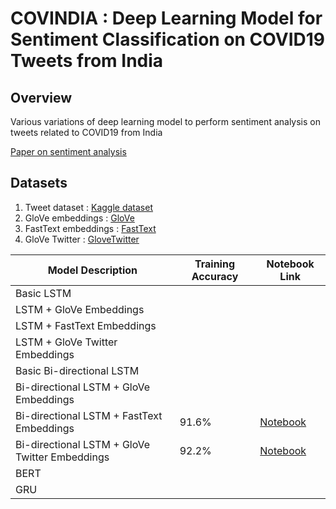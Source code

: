 # COVINDIA : Deep Learning Model for Sentiment Classification on COVID19 Tweets from India

## Overview
Various variations of deep learning model to perform sentiment analysis on tweets related to COVID19 from India

[Paper on sentiment analysis](https://ieeexplore.ieee.org/abstract/document/9207881)

## Datasets
1. Tweet dataset : [Kaggle dataset](https://www.kaggle.com/surajkum1198/twitterdata)
2. GloVe embeddings : [GloVe](https://www.kaggle.com/rtatman/glove-global-vectors-for-word-representation)
3. FastText embeddings : [FastText](https://www.kaggle.com/vsmolyakov/fasttext)
4. GloVe Twitter : [GloveTwitter](https://www.kaggle.com/bertcarremans/glovetwitter27b100dtxt)


| Model Description                              | Training Accuracy | Notebook Link                                                                                                                       |
|------------------------------------------------|-------------------|-------------------------------------------------------------------------------------------------------------------------------------|
| Basic LSTM                                     |                   |                                                                                                                                     |
| LSTM + GloVe Embeddings                        |                   |                                                                                                                                     |
| LSTM + FastText Embeddings                     |                   |                                                                                                                                     |
| LSTM + GloVe Twitter Embeddings                |                   |                                                                                                                                     |
| Basic Bi-directional LSTM                      |                   |                                                                                                                                     |
| Bi-directional LSTM + GloVe Embeddings         |                   |                                                                                                                                     |
| Bi-directional LSTM + FastText Embeddings      | 91.6%             | [Notebook](https://github.com/purvasingh96/Sentiment-Analysis-via-Deep-Learning-Model/blob/main/covindia-bilstm-fasttext.ipynb)     |
| Bi-directional LSTM + GloVe Twitter Embeddings | 92.2%             | [Notebook](https://github.com/purvasingh96/Sentiment-Analysis-via-Deep-Learning-Model/blob/main/covindia-bilstm-glovetwitter.ipynb) |
| BERT                                           |                   |                                                                                                                                     |
| GRU                                            |                   |                                                                                                                                     |
